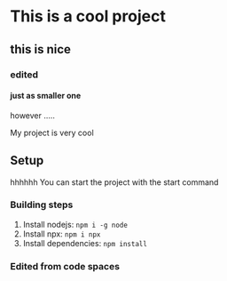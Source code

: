 # This is a cool project
## this is nice
### edited 
#### just as smaller one 
however ..... 

My project is very cool

## Setup
hhhhhh
You can start the project with the start command

### Building steps

1. Install nodejs: `npm i -g node`
2. Install npx: `npm i npx`
3. Install dependencies: `npm install`

### Edited from code spaces

